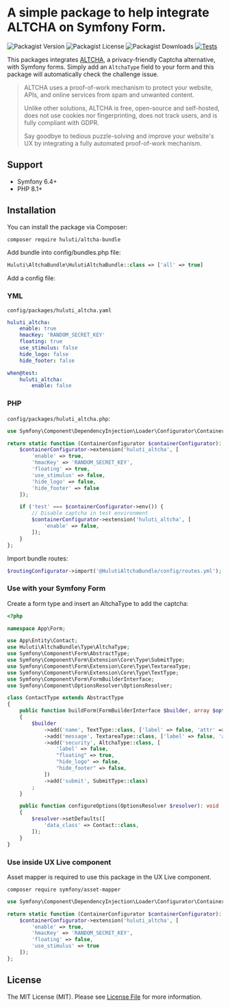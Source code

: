 A simple package to help integrate ALTCHA on Symfony Form.
======================

![Packagist Version](https://img.shields.io/packagist/v/huluti/altcha-bundle)
![Packagist License](https://img.shields.io/packagist/l/huluti/altcha-bundle)
![Packagist Downloads](https://img.shields.io/packagist/dt/huluti/altcha-bundle)
[![Tests](https://github.com/Huluti/altcha-bundle/actions/workflows/tests.yml/badge.svg)](https://github.com/Huluti/altcha-bundle/actions/workflows/tests.yml)

This packages integrates [ALTCHA](https://altcha.org/), a privacy-friendly Captcha alternative, with Symfony forms.
Simply add an `AltchaType` field to your form and this package will automatically check the challenge issue. 

> ALTCHA uses a proof-of-work mechanism to protect your website, APIs, and online services from spam and unwanted content.
> 
>Unlike other solutions, ALTCHA is free, open-source and self-hosted, does not use cookies nor fingerprinting, does not track users, and is fully compliant with GDPR.
>
> Say goodbye to tedious puzzle-solving and improve your website's UX by integrating a fully automated proof-of-work mechanism.

## Support

- Symfony 6.4+
- PHP 8.1+

## Installation

You can install the package via Composer:

```bash
composer require huluti/altcha-bundle
```

Add bundle into config/bundles.php file:

```php
Huluti\AltchaBundle\HulutiAltchaBundle::class => ['all' => true]
```

Add a config file:

### YML

`config/packages/huluti_altcha.yaml`

```yml
huluti_altcha:
    enable: true
    hmacKey: 'RANDOM_SECRET_KEY'
    floating: true
    use_stimulus: false
    hide_logo: false
    hide_footer: false

when@test:
    huluti_altcha:
        enable: false
```

### PHP

`config/packages/huluti_altcha.php`: 

```php
use Symfony\Component\DependencyInjection\Loader\Configurator\ContainerConfigurator;

return static function (ContainerConfigurator $containerConfigurator): void {
    $containerConfigurator->extension('huluti_altcha', [
        'enable' => true,
        'hmacKey' => 'RANDOM_SECRET_KEY',
        'floating' => true,
        'use_stimulus' => false,
        'hide_logo' => false,
        'hide_footer' => false
    ]);

    if ('test' === $containerConfigurator->env()) {
        // Disable captcha in test environment
        $containerConfigurator->extension('huluti_altcha', [
            'enable' => false,
        ]);
    }
};
```

Import bundle routes:

```php
$routingConfigurator->import('@HulutiAltchaBundle/config/routes.yml');
```

### Use with your Symfony Form

Create a form type and insert an AltchaType to add the captcha: 

```php
<?php

namespace App\Form;

use App\Entity\Contact;
use Huluti\AltchaBundle\Type\AltchaType;
use Symfony\Component\Form\AbstractType;
use Symfony\Component\Form\Extension\Core\Type\SubmitType;
use Symfony\Component\Form\Extension\Core\Type\TextareaType;
use Symfony\Component\Form\Extension\Core\Type\TextType;
use Symfony\Component\Form\FormBuilderInterface;
use Symfony\Component\OptionsResolver\OptionsResolver;

class ContactType extends AbstractType
{
    public function buildForm(FormBuilderInterface $builder, array $options): void
    {
        $builder
            ->add('name', TextType::class, ['label' => false, 'attr' => ['placeholder' => 'name']])
            ->add('message', TextareaType::class, ['label' => false, 'attr' => ['placeholder' => 'message']])
            ->add('security', AltchaType::class, [
                'label' => false,
                "floating" => true,
                "hide_logo" => false,
                "hide_footer" => false,
            ])
            ->add('submit', SubmitType::class)
        ;
    }

    public function configureOptions(OptionsResolver $resolver): void
    {
        $resolver->setDefaults([
            'data_class' => Contact::class,
        ]);
    }
}
```

### Use inside UX Live component

Asset mapper is required to use this package in the UX Live component.

```composer require symfony/asset-mapper```

```php
use Symfony\Component\DependencyInjection\Loader\Configurator\ContainerConfigurator;

return static function (ContainerConfigurator $containerConfigurator): void {
    $containerConfigurator->extension('huluti_altcha', [
        'enable' => true,
        'hmacKey' => 'RANDOM_SECRET_KEY',
        'floating' => false,
        'use_stimulus' => true
    ]);
};
```

## License

The MIT License (MIT). Please see [License File](LICENSE) for more information.